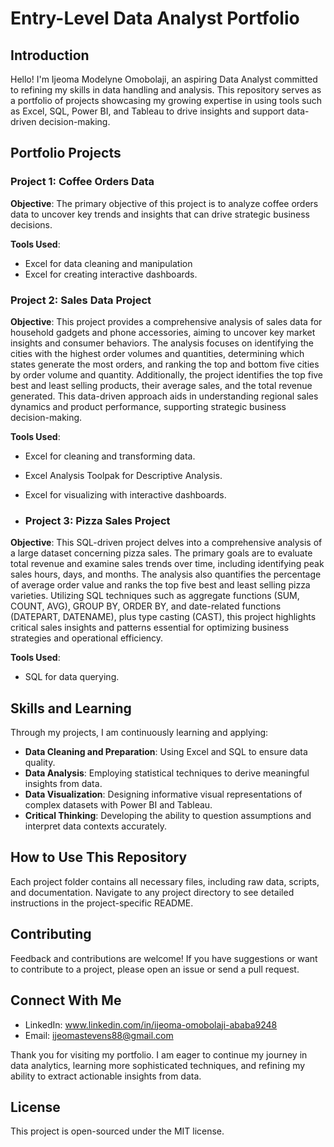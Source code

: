 # Entry-Level Data Analyst Portfolio

## Introduction
Hello! I'm Ijeoma Modelyne Omobolaji, an aspiring Data Analyst committed to refining my skills in data handling and analysis. This repository serves as a portfolio of projects showcasing my growing expertise in using tools such as Excel, SQL, Power BI, and Tableau to drive insights and support data-driven decision-making.

## Portfolio Projects

### Project 1: Coffee Orders Data
**Objective**: The primary objective of this project is to analyze coffee orders data to uncover key trends and insights that can drive strategic business decisions.

**Tools Used**:
- Excel for data cleaning and manipulation
- Excel for creating interactive dashboards.

### Project 2: Sales Data Project
**Objective**: This project provides a comprehensive analysis of sales data for household gadgets and phone accessories, aiming to uncover key market insights and consumer behaviors. The analysis focuses on identifying the cities with the highest order volumes and quantities, determining which states generate the most orders, and ranking the top and bottom five cities by order volume and quantity. Additionally, the project identifies the top five best and least selling products, their average sales, and the total revenue generated. This data-driven approach aids in understanding regional sales dynamics and product performance, supporting strategic business decision-making.

**Tools Used**:
- Excel for cleaning and transforming data.
- Excel Analysis Toolpak for Descriptive Analysis.
- Excel for visualizing with interactive dashboards.

- ### Project 3: Pizza Sales Project
**Objective**: This SQL-driven project delves into a comprehensive analysis of a large dataset concerning pizza sales. The primary goals are to evaluate total revenue and examine sales trends over time, including identifying peak sales hours, days, and months. The analysis also quantifies the percentage of average order value and ranks the top five best and least selling pizza varieties. Utilizing SQL techniques such as aggregate functions (SUM, COUNT, AVG), GROUP BY, ORDER BY, and date-related functions (DATEPART, DATENAME), plus type casting (CAST), this project highlights critical sales insights and patterns essential for optimizing business strategies and operational efficiency.

**Tools Used**: 
- SQL for data querying.

## Skills and Learning
Through my projects, I am continuously learning and applying:
- **Data Cleaning and Preparation**: Using Excel and SQL to ensure data quality.
- **Data Analysis**: Employing statistical techniques to derive meaningful insights from data.
- **Data Visualization**: Designing informative visual representations of complex datasets with Power BI and Tableau.
- **Critical Thinking**: Developing the ability to question assumptions and interpret data contexts accurately.

## How to Use This Repository
Each project folder contains all necessary files, including raw data, scripts, and documentation. Navigate to any project directory to see detailed instructions in the project-specific README.

## Contributing
Feedback and contributions are welcome! If you have suggestions or want to contribute to a project, please open an issue or send a pull request.

## Connect With Me
- LinkedIn: www.linkedin.com/in/ijeoma-omobolaji-ababa9248
- Email: ijeomastevens88@gmail.com

Thank you for visiting my portfolio. I am eager to continue my journey in data analytics, learning more sophisticated techniques, and refining my ability to extract actionable insights from data.

## License
This project is open-sourced under the MIT license.

